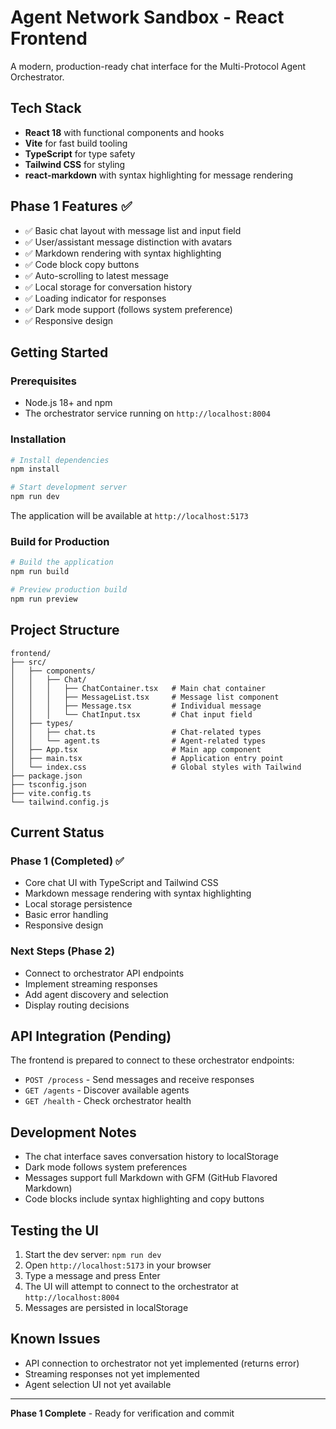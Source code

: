 # Agent Network Sandbox - React Frontend

A modern, production-ready chat interface for the Multi-Protocol Agent Orchestrator.

## Tech Stack

- **React 18** with functional components and hooks
- **Vite** for fast build tooling
- **TypeScript** for type safety
- **Tailwind CSS** for styling
- **react-markdown** with syntax highlighting for message rendering

## Phase 1 Features ✅

- ✅ Basic chat layout with message list and input field
- ✅ User/assistant message distinction with avatars
- ✅ Markdown rendering with syntax highlighting
- ✅ Code block copy buttons
- ✅ Auto-scrolling to latest message
- ✅ Local storage for conversation history
- ✅ Loading indicator for responses
- ✅ Dark mode support (follows system preference)
- ✅ Responsive design

## Getting Started

### Prerequisites

- Node.js 18+ and npm
- The orchestrator service running on `http://localhost:8004`

### Installation

```bash
# Install dependencies
npm install

# Start development server
npm run dev
```

The application will be available at `http://localhost:5173`

### Build for Production

```bash
# Build the application
npm run build

# Preview production build
npm run preview
```

## Project Structure

```
frontend/
├── src/
│   ├── components/
│   │   ├── Chat/
│   │   │   ├── ChatContainer.tsx   # Main chat container
│   │   │   ├── MessageList.tsx     # Message list component
│   │   │   ├── Message.tsx         # Individual message
│   │   │   └── ChatInput.tsx       # Chat input field
│   ├── types/
│   │   ├── chat.ts                 # Chat-related types
│   │   └── agent.ts                # Agent-related types
│   ├── App.tsx                     # Main app component
│   ├── main.tsx                    # Application entry point
│   └── index.css                   # Global styles with Tailwind
├── package.json
├── tsconfig.json
├── vite.config.ts
└── tailwind.config.js
```

## Current Status

### Phase 1 (Completed) ✅
- Core chat UI with TypeScript and Tailwind CSS
- Markdown message rendering with syntax highlighting
- Local storage persistence
- Basic error handling
- Responsive design

### Next Steps (Phase 2)
- Connect to orchestrator API endpoints
- Implement streaming responses
- Add agent discovery and selection
- Display routing decisions

## API Integration (Pending)

The frontend is prepared to connect to these orchestrator endpoints:

- `POST /process` - Send messages and receive responses
- `GET /agents` - Discover available agents
- `GET /health` - Check orchestrator health

## Development Notes

- The chat interface saves conversation history to localStorage
- Dark mode follows system preferences
- Messages support full Markdown with GFM (GitHub Flavored Markdown)
- Code blocks include syntax highlighting and copy buttons

## Testing the UI

1. Start the dev server: `npm run dev`
2. Open `http://localhost:5173` in your browser
3. Type a message and press Enter
4. The UI will attempt to connect to the orchestrator at `http://localhost:8004`
5. Messages are persisted in localStorage

## Known Issues

- API connection to orchestrator not yet implemented (returns error)
- Streaming responses not yet implemented
- Agent selection UI not yet available

---

**Phase 1 Complete** - Ready for verification and commit